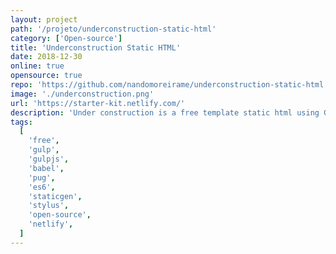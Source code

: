 ```yaml
---
layout: project
path: '/projeto/underconstruction-static-html'
category: ['Open-source']
title: 'Underconstruction Static HTML'
date: 2018-12-30
online: true
opensource: true
repo: 'https://github.com/nandomoreirame/underconstruction-static-html'
image: './underconstruction.png'
url: 'https://starter-kit.netlify.com/'
description: 'Under construction is a free template static html using Gulp starter-kit'
tags:
  [
    'free',
    'gulp',
    'gulpjs',
    'babel',
    'pug',
    'es6',
    'staticgen',
    'stylus',
    'open-source',
    'netlify',
  ]
---
```

